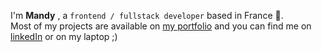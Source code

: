 I'm **Mandy** , a `frontend / fullstack developer` based in France 🥖. 
</br>
Most of my projects are available on <a href="https://mdytrl.com/" target="_blank">my portfolio</a> and you can find me on <a href="https://www.linkedin.com/in/mandy-thorel" target="_blank">linkedIn</a> or on my laptop ;) 

<!--- comments plugins

#<h4>✨Favorite Stacks</h4> 

<img src="https://ziadoua.github.io/m3-Markdown-Badges/badges/React/react3.svg" height="23" /> <img src="https://ziadoua.github.io/m3-Markdown-Badges/badges/TypeScript/typescript2.svg"  height="23"/> <img src="https://ziadoua.github.io/m3-Markdown-Badges/badges/NextJS/nextjs1.svg" height="23"/> <img src="https://ziadoua.github.io/m3-Markdown-Badges/badges/TailwindCSS/tailwindcss3.svg"  height="23"/>

[![GitHub Streak](https://streak-stats.demolab.com?user=MandyTrl&border_radius=15&locale=fr&card_width=470&card_height=150&ring=FFD6AF&background=EBF4FF&border=00315D&stroke=00315D&fire=FFD6AF&currStreakNum=00315D&sideNums=00315D&currStreakLabel=00315D&sideLabels=00315D&dates=435494)](https://git.io/streak-stats)

[<img src="https://www.codewars.com/users/MdyTrl/badges/small" alt="" />](https://www.codewars.com/users/MdyTrl)

[<img src="https://www.codewars.com/users/MdyTrl/badges/small" alt="" />](https://www.codewars.com/users/MdyTrl) badge Codewars
[![SVG Banners](https://svg-banners.vercel.app/api?type=typeWriter&text1=👋%20Hi%20!%20Welcome%20on%20my%20Github%20profil&height=200)](https://github.com/Akshay090/svg-banners) banner typing
[![fav-stacks](https://skillicons.dev/icons?i=react,next,typescript,tailwind)](https://skillicons.dev) list of icons
<img src="https://github-profile-trophy.vercel.app/?username=mandytrl&title=Commits,Repositories,Followers&theme=oldie&margin-w=5&no-frame=true"  alt="" /> cool trophys on github
<img align="center" src="https://github-readme-stats.vercel.app/api?username=mandytrl&show_icons=true&locale=en" alt="mandytrl" /> github metrics
<img src="https://github-readme-stats.vercel.app/api/top-langs?username=mandytrl&show_icons=true&locale=en&layout=compact" alt="mandytrl" /> most languages use


